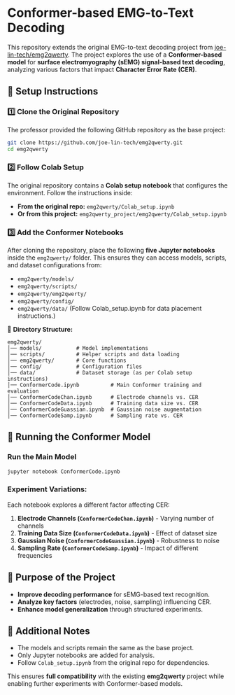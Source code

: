 # Conformer-based EMG-to-Text Decoding

This repository extends the original EMG-to-text decoding project from [joe-lin-tech/emg2qwerty](https://github.com/joe-lin-tech/emg2qwerty). The project explores the use of a **Conformer-based model** for **surface electromyography (sEMG) signal-based text decoding**, analyzing various factors that impact **Character Error Rate (CER)**.

## 📌 Setup Instructions

### 1️⃣ **Clone the Original Repository**
The professor provided the following GitHub repository as the base project:

```bash
git clone https://github.com/joe-lin-tech/emg2qwerty.git
cd emg2qwerty
```

### 2️⃣ **Follow Colab Setup**
The original repository contains a **Colab setup notebook** that configures the environment. Follow the instructions inside:

- **From the original repo:** `emg2qwerty/Colab_setup.ipynb`
- **Or from this project:** `emg2qwerty_project/emg2qwerty/Colab_setup.ipynb`

### 3️⃣ **Add the Conformer Notebooks**
After cloning the repository, place the following **five Jupyter notebooks** inside the `emg2qwerty/` folder. This ensures they can access models, scripts, and dataset configurations from:
- `emg2qwerty/models/`
- `emg2qwerty/scripts/`
- `emg2qwerty/emg2qwerty/`
- `emg2qwerty/config/`
- `emg2qwerty/data/` (Follow Colab_setup.ipynb for data placement instructions.)

📂 **Directory Structure:**
```
emg2qwerty/
│── models/           # Model implementations
│── scripts/          # Helper scripts and data loading
│── emg2qwerty/       # Core functions
│── config/           # Configuration files
│── data/             # Dataset storage (as per Colab setup instructions)
│── ConformerCode.ipynb          # Main Conformer training and evaluation
│── ConformerCodeChan.ipynb      # Electrode channels vs. CER
│── ConformerCodeData.ipynb      # Training data size vs. CER
│── ConformerCodeGuassian.ipynb  # Gaussian noise augmentation
│── ConformerCodeSamp.ipynb      # Sampling rate vs. CER
```

## 🚀 Running the Conformer Model

### **Run the Main Model**
```bash
jupyter notebook ConformerCode.ipynb
```

### **Experiment Variations:**
Each notebook explores a different factor affecting CER:
1. **Electrode Channels (`ConformerCodeChan.ipynb`)** - Varying number of channels
2. **Training Data Size (`ConformerCodeData.ipynb`)** - Effect of dataset size
3. **Gaussian Noise (`ConformerCodeGuassian.ipynb`)** - Robustness to noise
4. **Sampling Rate (`ConformerCodeSamp.ipynb`)** - Impact of different frequencies

## 🔬 Purpose of the Project
- **Improve decoding performance** for sEMG-based text recognition.
- **Analyze key factors** (electrodes, noise, sampling) influencing CER.
- **Enhance model generalization** through structured experiments.

## 📌 Additional Notes
- The models and scripts remain the same as the base project.
- Only Jupyter notebooks are added for analysis.
- Follow `Colab_setup.ipynb` from the original repo for dependencies.

This ensures **full compatibility** with the existing **emg2qwerty** project while enabling further experiments with Conformer-based models.

